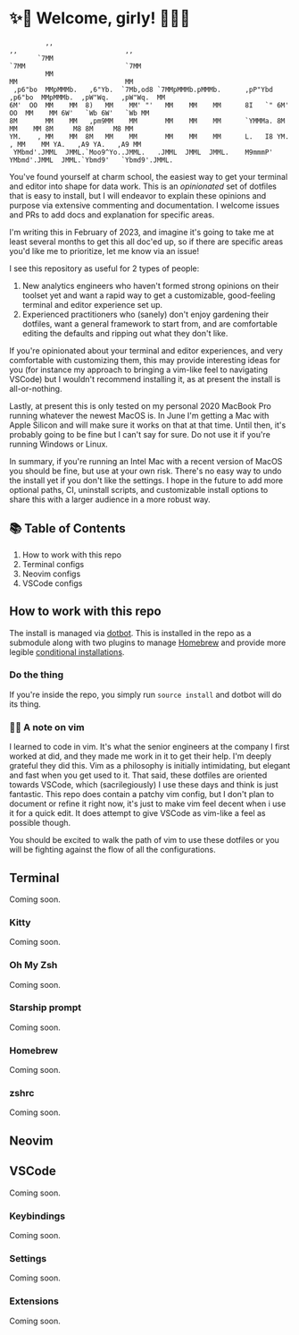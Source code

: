 # ✨💄 Welcome, girly! 💅🏻✨

```text
         ,,                                                                 ,,                           ,,
       `7MM                                                               `7MM                         `7MM
         MM                                                                 MM                           MM
 ,p6"bo  MMpMMMb.   ,6"Yb.  `7Mb,od8 `7MMpMMMb.pMMMb.      ,pP"Ybd  ,p6"bo  MMpMMMb.  ,pW"Wq.   ,pW"Wq.  MM
6M'  OO  MM    MM  8)   MM    MM' "'   MM    MM    MM      8I   `" 6M'  OO  MM    MM 6W'   `Wb 6W'   `Wb MM
8M       MM    MM   ,pm9MM    MM       MM    MM    MM      `YMMMa. 8M       MM    MM 8M     M8 8M     M8 MM
YM.    , MM    MM  8M   MM    MM       MM    MM    MM      L.   I8 YM.    , MM    MM YA.   ,A9 YA.   ,A9 MM
 YMbmd'.JMML  JMML.`Moo9^Yo..JMML.   .JMML  JMML  JMML.    M9mmmP'  YMbmd'.JMML  JMML.`Ybmd9'   `Ybmd9'.JMML.
```

You've found yourself at charm school, the easiest way to get your terminal and editor into shape for data work. This is an _opinionated_ set of dotfiles that is easy to install, but I will endeavor to explain these opinions and purpose via extensive commenting and documentation. I welcome issues and PRs to add docs and explanation for specific areas.

I'm writing this in February of 2023, and imagine it's going to take me at least several months to get this all doc'ed up, so if there are specific areas you'd like me to prioritize, let me know via an issue!

I see this repository as useful for 2 types of people:

1. New analytics engineers who haven't formed strong opinions on their toolset yet and want a rapid way to get a customizable, good-feeling terminal and editor experience set up.
2. Experienced practitioners who (sanely) don't enjoy gardening their dotfiles, want a general framework to start from, and are comfortable editing the defaults and ripping out what they don't like.

If you're opinionated about your terminal and editor experiences, and very comfortable with customizing them, this may provide interesting ideas for you (for instance my approach to bringing a vim-like feel to navigating VSCode) but I wouldn't recommend installing it, as at present the install is all-or-nothing.

Lastly, at present this is only tested on my personal 2020 MacBook Pro running whatever the newest MacOS is. In June I'm getting a Mac with Apple Silicon and will make sure it works on that at that time. Until then, it's probably going to be fine but I can't say for sure. Do not use it if you're running Windows or Linux.

In summary, if you're running an Intel Mac with a recent version of MacOS you should be fine, but use at your own risk. There's no easy way to undo the install yet if you don't like the settings. I hope in the future to add more optional paths, CI, uninstall scripts, and customizable install options to share this with a larger audience in a more robust way.

## 📚 Table of Contents

1. How to work with this repo
2. Terminal configs
3. Neovim configs
4. VSCode configs

## How to work with this repo

The install is managed via [dotbot](https://github.com/anishathalye/dotbot). This is installed in the repo as a submodule along with two plugins to manage [Homebrew](https://github.com/wren/dotbot-brew) and provide more legible [conditional installations](https://gitlab.com/gnfzdz/dotbot-conditional/).

### Do the thing

If you're inside the repo, you simply run `source install` and dotbot will do its thing.

### ✌🏻 A note on vim

I learned to code in vim. It's what the senior engineers at the company I first worked at did, and they made me work in it to get their help. I'm deeply grateful they did this. Vim as a philosophy is initially intimidating, but elegant and fast when you get used to it. That said, these dotfiles are oriented towards VSCode, which (sacrilegiously) I use these days and think is just fantastic. This repo does contain a patchy vim config, but I don't plan to document or refine it right now, it's just to make vim feel decent when i use it for a quick edit. It does attempt to give VSCode as vim-like a feel as possible though.

You should be excited to walk the path of vim to use these dotfiles or you will be fighting against the flow of all the configurations.

## Terminal

Coming soon.

### Kitty

Coming soon.

### Oh My Zsh

Coming soon.

### Starship prompt

Coming soon.

### Homebrew

Coming soon.

### zshrc

Coming soon.

## Neovim

## VSCode

Coming soon.

### Keybindings

Coming soon.

### Settings

Coming soon.

### Extensions

Coming soon.
